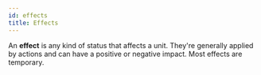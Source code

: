 ```yaml
---
id: effects
title: Effects
---
```


An **effect** is any kind of status that affects a unit. They're generally
applied by actions and can have a positive or negative impact. Most effects are
temporary.
